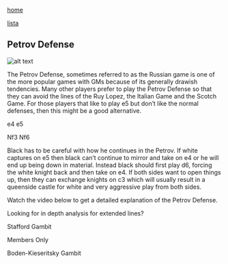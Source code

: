 [home](/zaliczeniowe1awww/)

[lista](/zaliczeniowe1awww/lista/)

## Petrov Defense

![alt text](https://www.thechesswebsite.com/wp-content/uploads/2012/07/Petrov.jpg "Petrov Defense")


The Petrov Defense, sometimes referred to as the Russian game is one of the more popular games with GMs because of its generally drawish tendencies. Many other players prefer to play the Petrov Defense so that they can avoid the lines of the Ruy Lopez, the Italian Game and the Scotch Game. For those players that like to play e5 but don’t like the normal defenses, then this might be a good alternative.



e4 e5

Nf3 Nf6



Black has to be careful with how he continues in the Petrov. If white captures on e5 then black can’t continue to mirror and take on e4 or he will end up being down in material. Instead black should first play d6, forcing the white knight back and then take on e4. If both sides want to open things up, then they can exchange knights on c3 which will usually result in a queenside castle for white and very aggressive play from both sides.

Watch the video below to get a detailed explanation of the Petrov Defense.









Looking for in depth analysis for extended lines?

















Stafford Gambit









Members Only













Boden-Kieseritsky Gambit

